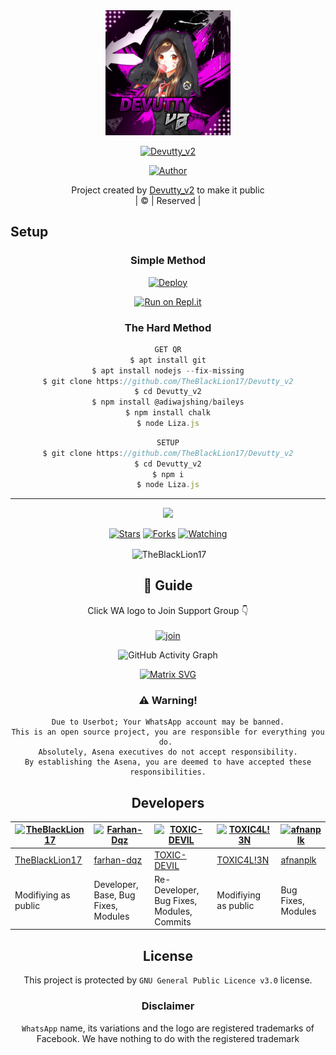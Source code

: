 
<div align="center">
  <img border-radius: 15px src="20210811_082543.jpg"width="200" height="200"/>
  <p align="center">
    
    
<a href="#"><img title="Devutty_v2" src="https://img.shields.io/badge/Devutty_v2-green?colorA=%23ff0000&colorB=%23017e40&style=for-the-badge"></a>
</p>
  <p align="center">
<a href=https://github.com/TheBlackLion17"><img title="Author" src="https://img.shields.io/badge/Author-(hunk!nd3 p4d4y41!-LIZAMWOL?color=blue&style=for-the-badge&logo=whatsapp"></a>
</p>
</div>
<p align="center">
Project created by <a href="https://github.com/TheBlackLion17">Devutty_v2</a> to make it public
    <br>
       | © |
        Reserved |
    <br> 
</p>

## Setup
<div align="center">

  ### Simple Method
  
[![Deploy](https://www.herokucdn.com/deploy/button.svg)](https://replit.com/@TheBlackLion17/Devutty?s=app)

[![Run on Repl.it](https://replit.com/github/deploy/button.svg)](https://replit.com/@TheBlackLion17/Devuttyv2?v=1)

  
### The Hard Method
```js
GET QR
$ apt install git
$ apt install nodejs --fix-missing
$ git clone https://github.com/TheBlackLion17/Devutty_v2
$ cd Devutty_v2
$ npm install @adiwajshing/baileys
$ npm install chalk
$ node Liza.js
```
      
```js
SETUP
$ git clone https://github.com/TheBlackLion17/Devutty_v2
$ cd Devutty_v2
$ npm i
$ node Liza.js
```

----

  <p align="center">
  <a href="https://github.com/TheBlackLion17/Devutty_v2">
    
<a href="https:https://github.com/TheBlackLion17?tab=followers">
<img src="https://img.shields.io/github/repo-size/TheBlackLion17/Devutty_v2?color=green&label=Repo%20total%20size&style=plastic">
<p align="center">
<a href="https://github.com/TheBlackLion17/followers"
<img title="Followers" src="https://img.shields.io/github/followers/TheBlackLion17?color=blue&style=flat-square"></a>
<a href="https://github.com/TheBlackLion17/Devutty_v2/stargazers/"><img title="Stars" src="https://img.shields.io/github/stars/TheBlackLion17/Devutty_v2?color=blue&style=flat-square"></a>
<a href="https://github.com/TheBlackLion17/Devutty_v2/network/members"><img title="Forks" src="https://img.shields.io/github/forks/TheBlackLion17/Devutty_v2?color=blue&style=flat-square"></a>
<a href="https://github.com/TheBlackLion17/Devutty_v2/watchers"><img title="Watching" src="https://img.shields.io/github/watchers/TheBlackLion17/Devutty_v2?label=Watchers&color=blue&style=flat-square"></a>
</p>

<p align="center">
<p>&nbsp;<img align="center" src="https://github-readme-stats.vercel.app/api?username=TheBlackLion17&show_icons=true&theme=dark&locale=en" alt="TheBlackLion17" /></p>
    
## 📢 Guide
Click WA logo to Join Support Group 👇
    <br>
<br>
  [![join](https://github.com/TheBlackLion17/Devutty_v2/blob/master/WhatsAsena.png)](https://chat.whatsapp.com/BRPbS6JHUoCE480MpLLM5z)
  <div align="center">
       
  ![GitHub Activity Graph](https://activity-graph.herokuapp.com/graph?username=TheBlackLion17&bg_color=000000&color=4fff67&line=4fff67&point=ffffff&area=true&hide_border=true)
  </div>
 
  
  [![Matrix SVG](https://raw.githubusercontent.com/rodrigograca31/rodrigograca31/master/matrix.svg)](https://chat.whatsapp.com/BRPbS6JHUoCE480MpLLM5z)
                     
### ⚠️ Warning! 
```
Due to Userbot; Your WhatsApp account may be banned.
This is an open source project, you are responsible for everything you do. 
Absolutely, Asena executives do not accept responsibility.
By establishing the Asena, you are deemed to have accepted these responsibilities.
```

## Developers
  <div align="center">
    
[![TheBlackLion17](https://github.com/TheBlackLion17.png?size=100)](https://github.com/TheBlackLion17) | [![Farhan-Dqz](https://github.com/farhan-dqz.png?size=100)](https://github.com/farhan-dqz) | [![TOXIC-DEVIL](https://github.com/TOXIC-DEVIL.png?size=100)](https://github.com/TOXIC-DEVIL) |  [![TOXIC4L!3N](https://github.com/Alien-alfa.png?size=100)](https://github.com/AI-VIKI) | [![afnanplk](https://github.com/afnanplk.png?size=100)](https://github.com/afnanplk) 
----|----|----|----|----
[TheBlackLion17](https://github.com/TheBlackLion17) | [farhan-dqz](https://github.com/farhan-dqz) | [TOXIC-DEVIL](https://github.com/TOXIC-DEVIL) | [TOXIC4L!3N](https://github.com/AI-VIKI) | [afnanplk](https://github.com/afnanplk) 
Modifiying as public | Developer, Base, Bug Fixes, Modules| Re-Developer, Bug Fixes, Modules, Commits |  Modifiying  as   public | Bug Fixes, Modules 
  </div>
    


## License
This project is protected by `GNU General Public Licence v3.0` license.

### Disclaimer
`WhatsApp` name, its variations and the logo are registered trademarks of Facebook. We have nothing to do with the registered trademark
